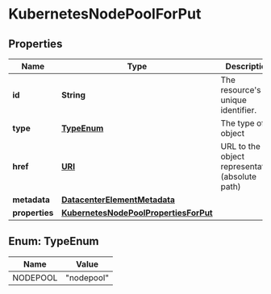 

# KubernetesNodePoolForPut

## Properties

Name | Type | Description | Notes
------------ | ------------- | ------------- | -------------
**id** | **String** | The resource&#39;s unique identifier. |  [optional] [readonly]
**type** | [**TypeEnum**](#TypeEnum) | The type of object |  [optional] [readonly]
**href** | [**URI**](URI.md) | URL to the object representation (absolute path) |  [optional] [readonly]
**metadata** | [**DatacenterElementMetadata**](DatacenterElementMetadata.md) |  |  [optional]
**properties** | [**KubernetesNodePoolPropertiesForPut**](KubernetesNodePoolPropertiesForPut.md) |  | 



## Enum: TypeEnum

Name | Value
---- | -----
NODEPOOL | &quot;nodepool&quot;



